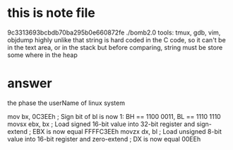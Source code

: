 # this is note file
9c3313693bcbdb70ba295b0e660872fe  ./bomb2.0
tools: tmux, gdb, vim, objdump
highly unlike that string is hard coded in the C code,
so it can't be in the text area, or in the stack
but before comparing, string must be store some where in the heap

# answer
the phase the userName of linux system

mov     bx, 0C3EEh  ; Sign bit of bl is now 1: BH == 1100 0011, BL == 1110 1110
movsx   ebx, bx     ; Load signed 16-bit value into 32-bit register and sign-extend
                    ; EBX is now equal FFFFC3EEh
movzx   dx, bl      ; Load unsigned 8-bit value into 16-bit register and zero-extend
                    ; DX is now equal 00EEh
